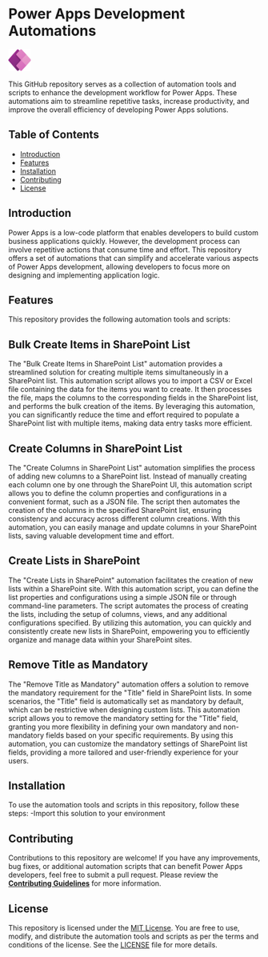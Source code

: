 # Power Apps Development Automations

<img src='https://raw.githubusercontent.com/leorrusso/leorrusso/main/PowerApps_scalable.svg' width=45 height=45/>

This GitHub repository serves as a collection of automation tools and scripts to enhance the development workflow for Power Apps. These automations aim to streamline repetitive tasks, increase productivity, and improve the overall efficiency of developing Power Apps solutions.

## Table of Contents
- [Introduction](#introduction)
- [Features](#features)
- [Installation](#installation)
- [Contributing](#contributing)
- [License](#license)

## Introduction
Power Apps is a low-code platform that enables developers to build custom business applications quickly. However, the development process can involve repetitive actions that consume time and effort. This repository offers a set of automations that can simplify and accelerate various aspects of Power Apps development, allowing developers to focus more on designing and implementing application logic.

## Features
This repository provides the following automation tools and scripts:

## Bulk Create Items in SharePoint List

The "Bulk Create Items in SharePoint List" automation provides a streamlined solution for creating multiple items simultaneously in a SharePoint list. This automation script allows you to import a CSV or Excel file containing the data for the items you want to create. It then processes the file, maps the columns to the corresponding fields in the SharePoint list, and performs the bulk creation of the items. By leveraging this automation, you can significantly reduce the time and effort required to populate a SharePoint list with multiple items, making data entry tasks more efficient.

## Create Columns in SharePoint List

The "Create Columns in SharePoint List" automation simplifies the process of adding new columns to a SharePoint list. Instead of manually creating each column one by one through the SharePoint UI, this automation script allows you to define the column properties and configurations in a convenient format, such as a JSON file. The script then automates the creation of the columns in the specified SharePoint list, ensuring consistency and accuracy across different column creations. With this automation, you can easily manage and update columns in your SharePoint lists, saving valuable development time and effort.

## Create Lists in SharePoint

The "Create Lists in SharePoint" automation facilitates the creation of new lists within a SharePoint site. With this automation script, you can define the list properties and configurations using a simple JSON file or through command-line parameters. The script automates the process of creating the lists, including the setup of columns, views, and any additional configurations specified. By utilizing this automation, you can quickly and consistently create new lists in SharePoint, empowering you to efficiently organize and manage data within your SharePoint sites.

## Remove Title as Mandatory

The "Remove Title as Mandatory" automation offers a solution to remove the mandatory requirement for the "Title" field in SharePoint lists. In some scenarios, the "Title" field is automatically set as mandatory by default, which can be restrictive when designing custom lists. This automation script allows you to remove the mandatory setting for the "Title" field, granting you more flexibility in defining your own mandatory and non-mandatory fields based on your specific requirements. By using this automation, you can customize the mandatory settings of SharePoint list fields, providing a more tailored and user-friendly experience for your users.

## Installation
To use the automation tools and scripts in this repository, follow these steps:
-Import this solution to your environment

## Contributing
Contributions to this repository are welcome! If you have any improvements, bug fixes, or additional automation scripts that can benefit Power Apps developers, feel free to submit a pull request. Please review the [**Contributing Guidelines**](./CONTRIBUTING.md) for more information.

## License
This repository is licensed under the [MIT License](./LICENSE). You are free to use, modify, and distribute the automation tools and scripts as per the terms and conditions of the license. See the [LICENSE](./LICENSE) file for more details.
